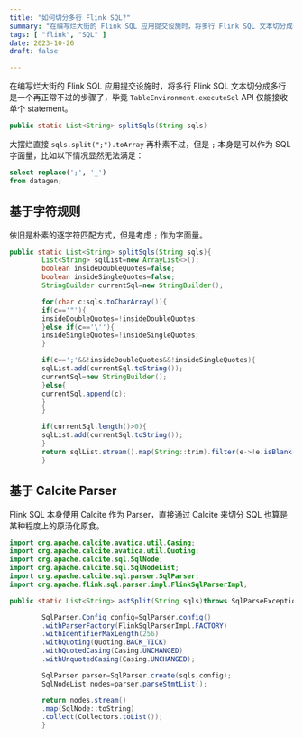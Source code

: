 ```yaml
---
title: "如何切分多行 Flink SQL?"
summary: "在编写烂大街的 Flink SQL 应用提交设施时，将多行 Flink SQL 文本切分成多行是一个再正常不过的步骤..."
tags: [ "flink", "SQL" ]
date: 2023-10-26
draft: false

---
```


在编写烂大街的 Flink SQL 应用提交设施时，将多行 Flink SQL
文本切分成多行是一个再正常不过的步骤了，毕竟 `TableEnvironment.executeSql` API 仅能接收单个 statement。

```java
public static List<String> splitSqls(String sqls)
```

大摆烂直接 `sqls.split(";").toArray`  再朴素不过，但是 `;`  本身是可以作为 SQL 字面量，比如以下情况显然无法满足：

```sql
select replace(';', '_')
from datagen;
```

## 基于字符规则

依旧是朴素的逐字符匹配方式，但是考虑 `;`  作为字面量。

```java
public static List<String> splitSqls(String sqls){
        List<String> sqlList=new ArrayList<>();
        boolean insideDoubleQuotes=false;
        boolean insideSingleQuotes=false;
        StringBuilder currentSql=new StringBuilder();

        for(char c:sqls.toCharArray()){
        if(c=='"'){
        insideDoubleQuotes=!insideDoubleQuotes;
        }else if(c=='\''){
        insideSingleQuotes=!insideSingleQuotes;
        }

        if(c==';'&&!insideDoubleQuotes&&!insideSingleQuotes){
        sqlList.add(currentSql.toString());
        currentSql=new StringBuilder();
        }else{
        currentSql.append(c);
        }
        }

        if(currentSql.length()>0){
        sqlList.add(currentSql.toString());
        }
        return sqlList.stream().map(String::trim).filter(e->!e.isBlank()).collect(Collectors.toList());
        }
```

## 基于 Calcite Parser

Flink SQL 本身使用 Calcite 作为 Parser，直接通过 Calcite 来切分 SQL 也算是某种程度上的原汤化原食。

```java
import org.apache.calcite.avatica.util.Casing;
import org.apache.calcite.avatica.util.Quoting;
import org.apache.calcite.sql.SqlNode;
import org.apache.calcite.sql.SqlNodeList;
import org.apache.calcite.sql.parser.SqlParser;
import org.apache.flink.sql.parser.impl.FlinkSqlParserImpl;

public static List<String> astSplit(String sqls)throws SqlParseException{

        SqlParser.Config config=SqlParser.config()
        .withParserFactory(FlinkSqlParserImpl.FACTORY)
        .withIdentifierMaxLength(256)
        .withQuoting(Quoting.BACK_TICK)
        .withQuotedCasing(Casing.UNCHANGED)
        .withUnquotedCasing(Casing.UNCHANGED);

        SqlParser parser=SqlParser.create(sqls,config);
        SqlNodeList nodes=parser.parseStmtList();

        return nodes.stream()
        .map(SqlNode::toString)
        .collect(Collectors.toList());
        }
```

